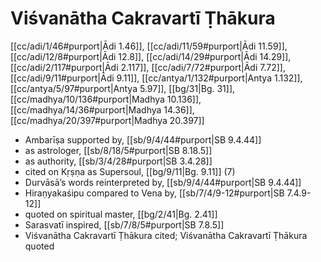 # Viśvanātha Cakravartī Ṭhākura

[[cc/adi/1/46#purport|Ādi 1.46]], [[cc/adi/11/59#purport|Ādi 11.59]], [[cc/adi/12/8#purport|Ādi 12.8]], [[cc/adi/14/29#purport|Ādi 14.29]], [[cc/adi/2/117#purport|Ādi 2.117]], [[cc/adi/7/72#purport|Ādi 7.72]], [[cc/adi/9/11#purport|Ādi 9.11]], [[cc/antya/1/132#purport|Antya 1.132]], [[cc/antya/5/97#purport|Antya 5.97]], [[bg/31|Bg. 31]], [[cc/madhya/10/136#purport|Madhya 10.136]], [[cc/madhya/14/36#purport|Madhya 14.36]], [[cc/madhya/20/397#purport|Madhya 20.397]]

* Ambarīṣa supported by, [[sb/9/4/44#purport|SB 9.4.44]]
* as astrologer, [[sb/8/18/5#purport|SB 8.18.5]]
* as authority, [[sb/3/4/28#purport|SB 3.4.28]]
* cited on Kṛṣṇa as Supersoul, [[bg/9/11|Bg. 9.11]] (7)
* Durvāsā’s words reinterpreted by, [[sb/9/4/44#purport|SB 9.4.44]]
* Hiraṇyakaśipu compared to Vena by, [[sb/7/4/9-12#purport|SB 7.4.9-12]]
* quoted on spiritual master, [[bg/2/41|Bg. 2.41]]
* Sarasvatī inspired, [[sb/7/8/5#purport|SB 7.8.5]]
* Viśvanātha Cakravartī Ṭhākura cited; Viśvanātha Cakravartī Ṭhākura quoted 
